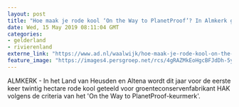 ```yaml
---
layout: post
title: "Hoe maak je rode kool ‘On the Way to PlanetProof’? In Almkerk gaan ze ermee aan de slag"
date: Wed, 15 May 2019 08:11:04 GMT
categories: 
- gelderland 
- rivierenland 
externe_link: "https://www.ad.nl/waalwijk/hoe-maak-je-rode-kool-on-the-way-to-planetproof-in-almkerk-gaan-ze-ermee-aan-de-slag~a2484cd9/"
feature_image: "https://images4.persgroep.net/rcs/4gRAZMkEoHgcBFJdDh-5ydMgpfM/diocontent/148290225/_fitwidth/400/?appId=21791a8992982cd8da851550a453bd7f&quality=0.7"
---
```


ALMKERK - In het Land van Heusden en Altena wordt dit jaar voor de eerste keer twintig hectare rode kool geteeld voor groenteconservenfabrikant HAK volgens de criteria van het 'On the Way to PlanetProof-keurmerk'.
